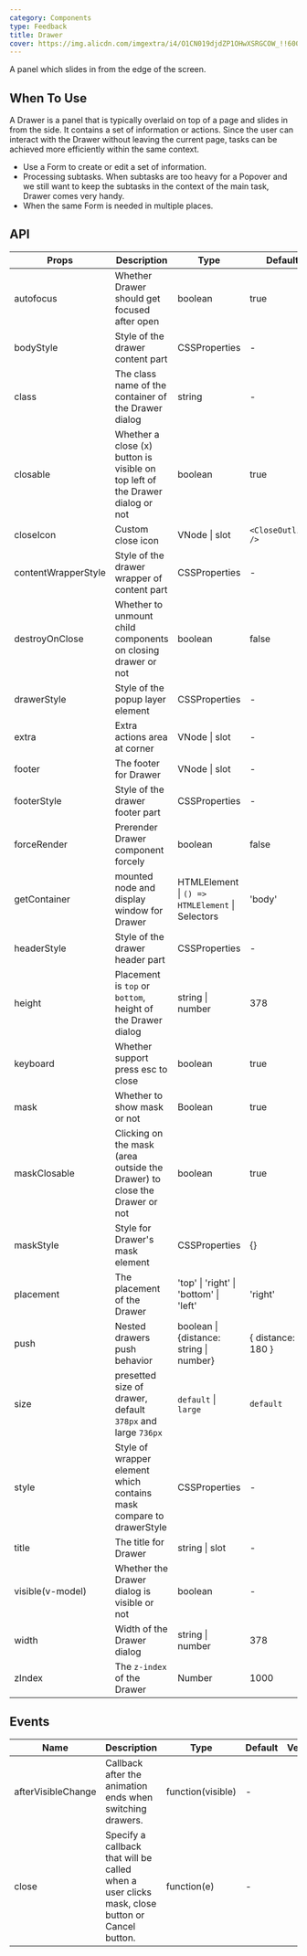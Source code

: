 ```yaml
---
category: Components
type: Feedback
title: Drawer
cover: https://img.alicdn.com/imgextra/i4/O1CN019djdZP1OHwXSRGCOW_!!6000000001681-55-tps-161-117.svg
---
```


A panel which slides in from the edge of the screen.

## When To Use

A Drawer is a panel that is typically overlaid on top of a page and slides in from the side. It contains a set of information or actions. Since the user can interact with the Drawer without leaving the current page, tasks can be achieved more efficiently within the same context.

- Use a Form to create or edit a set of information.
- Processing subtasks. When subtasks are too heavy for a Popover and we still want to keep the subtasks in the context of the main task, Drawer comes very handy.
- When the same Form is needed in multiple places.

## API

| Props | Description | Type | Default | Version |
| --- | --- | --- | --- | --- |
| autofocus | Whether Drawer should get focused after open | boolean | true | 3.0.0 |
| bodyStyle | Style of the drawer content part | CSSProperties | - |  |
| class | The class name of the container of the Drawer dialog | string | - |  |
| closable | Whether a close (x) button is visible on top left of the Drawer dialog or not | boolean | true |  |
| closeIcon | Custom close icon | VNode \| slot | `<CloseOutlined />` | 3.0.0 |
| contentWrapperStyle | Style of the drawer wrapper of content part | CSSProperties | - | 3.0.0 |
| destroyOnClose | Whether to unmount child components on closing drawer or not | boolean | false |  |
| drawerStyle | Style of the popup layer element | CSSProperties | - |  |
| extra | Extra actions area at corner | VNode \| slot | - | 3.0.0 |
| footer | The footer for Drawer | VNode \| slot | - | 3.0.0 |
| footerStyle | Style of the drawer footer part | CSSProperties | - | 3.0.0 |
| forceRender | Prerender Drawer component forcely | boolean | false | 3.0.0 |
| getContainer | mounted node and display window for Drawer | HTMLElement \| `() => HTMLElement` \| Selectors | 'body' |  |
| headerStyle | Style of the drawer header part | CSSProperties | - | 3.0.0 |
| height | Placement is `top` or `bottom`, height of the Drawer dialog | string \| number | 378 |  |
| keyboard | Whether support press esc to close | boolean | true |  |
| mask | Whether to show mask or not | Boolean | true |  |
| maskClosable | Clicking on the mask (area outside the Drawer) to close the Drawer or not | boolean | true |  |
| maskStyle | Style for Drawer's mask element | CSSProperties | {} |  |
| placement | The placement of the Drawer | 'top' \| 'right' \| 'bottom' \| 'left' | 'right' |  |
| push | Nested drawers push behavior | boolean \| {distance: string \| number} | { distance: 180 } | 3.0.0 |
| size | presetted size of drawer, default `378px` and large `736px` | `default` \| `large` | `default` | 3.0.0 |
| style | Style of wrapper element which contains mask compare to drawerStyle | CSSProperties | - |  |
| title | The title for Drawer | string \| slot | - |  |
| visible(v-model) | Whether the Drawer dialog is visible or not | boolean | - |  |
| width | Width of the Drawer dialog | string \| number | 378 |  |
| zIndex | The `z-index` of the Drawer | Number | 1000 |  |

## Events

| Name | Description | Type | Default | Version |
| --- | --- | --- | --- | --- |
| afterVisibleChange | Callback after the animation ends when switching drawers. | function(visible) | - |  |
| close | Specify a callback that will be called when a user clicks mask, close button or Cancel button. | function(e) | - |  |
